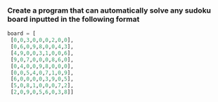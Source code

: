### Create a program that can automatically solve any sudoku board inputted in the following format
```python
board = [
 [0,0,3,0,0,0,2,0,0],
 [0,6,0,9,8,0,0,4,3],
 [4,9,0,0,3,1,0,0,6],
 [9,0,7,0,0,0,8,6,0],
 [0,4,0,0,9,8,0,0,0],
 [0,0,5,4,0,7,1,0,9],
 [6,0,0,0,0,3,9,0,5],
 [5,0,8,1,0,0,0,7,2],
 [2,0,9,0,5,6,0,3,8]]
```